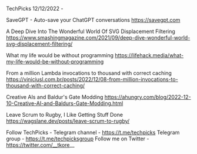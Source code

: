 TechPicks 12/12/2022 -

SaveGPT - Auto-save your ChatGPT conversations
https://savegpt.com

A Deep Dive Into The Wonderful World Of SVG Displacement Filtering
https://www.smashingmagazine.com/2021/09/deep-dive-wonderful-world-svg-displacement-filtering/

What my life would be without programming
https://lifehack.media/what-my-life-would-be-without-programming

From a million Lambda invocations to thousand with correct caching
https://viniciusl.com.br/posts/2022/12/08-from-million-invocations-to-thousand-with-correct-caching/

Creative AIs and Baldur's Gate Modding
https://ahungry.com/blog/2022-12-10-Creative-AI-and-Baldurs-Gate-Modding.html

Leave Scrum to Rugby, I Like Getting Stuff Done
https://wagslane.dev/posts/leave-scrum-to-rugby/

Follow TechPicks -
Telegram channel - https://t.me/techpicks
Telegram group - https://t.me/techpicksgroup
Follow me on Twitter - https://twitter.com/__tkore__